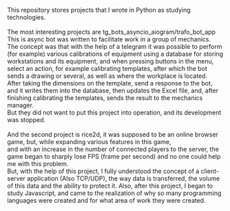 This repository stores projects that I wrote in Python as studying technologies. <br>
 <br>
The most interesting projects are tg_bots_asyncio_aiogram/trafo_bot_app <br>
This is async bot was written to facilitate work in a group of mechanics. <br>
The concept was that with the help of a telegram it was possible to perform (for example) various calibrations of equipment using a database for storing workstations and its equipment, and when pressing buttons in the menu,  <br> select an action, for example calibrating templates, after which the bot sends a drawing or several, as well as where the workplace is located. <br>
After taking the dimensions on the template, send a response to the bot, and it writes them into the database, then updates the Excel file, and, after finishing calibrating the templates, sends the result to the mechanics manager. <br>
But they did not want to put this project into operation, and its development was stopped. <br>
<br>
And the second project is rice2d, it was supposed to be an online browser game, but, while expanding various features in this game, <br>
and with an increase in the number of connected players to the server, the game began to sharply lose FPS (frame per second) and no one could help me with this problem. <br>
But, with the help of this project, I fully understood the concept of a client-server application (Also TCP/UDP), the way data is transferred, the volume of this data and the ability to protect it.
Also, after this project, I began to study Javascript, and came to the realization of why so many programming languages ​​were created and for what area of ​​work they were created.
